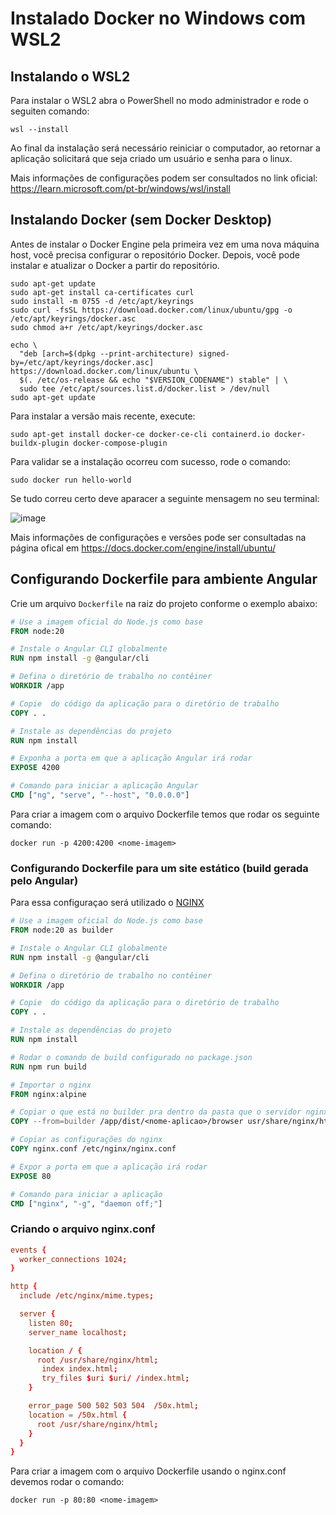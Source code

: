 # Instalado Docker no Windows com WSL2

## Instalando o WSL2

Para instalar o WSL2 abra o PowerShell no modo administrador e rode o seguiten comando:

```console
wsl --install
```

Ao final da instalação será necessário reiniciar o computador, ao retornar a aplicação solicitará que seja criado um usuário e senha para o linux.

Mais informações de configurações podem ser consultados no link oficial: https://learn.microsoft.com/pt-br/windows/wsl/install

## Instalando Docker (sem Docker Desktop)

Antes de instalar o Docker Engine pela primeira vez em uma nova máquina host, você precisa configurar o repositório Docker. Depois, você pode instalar e atualizar o Docker a partir do repositório.

```console
sudo apt-get update
sudo apt-get install ca-certificates curl
sudo install -m 0755 -d /etc/apt/keyrings
sudo curl -fsSL https://download.docker.com/linux/ubuntu/gpg -o /etc/apt/keyrings/docker.asc
sudo chmod a+r /etc/apt/keyrings/docker.asc

echo \
  "deb [arch=$(dpkg --print-architecture) signed-by=/etc/apt/keyrings/docker.asc] https://download.docker.com/linux/ubuntu \
  $(. /etc/os-release && echo "$VERSION_CODENAME") stable" | \
  sudo tee /etc/apt/sources.list.d/docker.list > /dev/null
sudo apt-get update

```

Para instalar a versão mais recente, execute:

```console
sudo apt-get install docker-ce docker-ce-cli containerd.io docker-buildx-plugin docker-compose-plugin
```

Para validar se a instalação ocorreu com sucesso, rode o comando:

```console
sudo docker run hello-world
```

Se tudo correu certo deve aparacer a seguinte mensagem no seu terminal:

![image](https://github.com/gustavolarsen/configucao-docker-wsl2/assets/55494775/ef28facb-4624-4f41-a338-ff21fb6a99f9)

Mais informações de configurações e versões pode ser consultadas na página ofical em https://docs.docker.com/engine/install/ubuntu/

## Configurando **Dockerfile** para ambiente Angular

Crie um arquivo `Dockerfile` na raiz do projeto conforme o exemplo abaixo:

```dockerfile
# Use a imagem oficial do Node.js como base
FROM node:20

# Instale o Angular CLI globalmente
RUN npm install -g @angular/cli

# Defina o diretório de trabalho no contêiner
WORKDIR /app

# Copie  do código da aplicação para o diretório de trabalho
COPY . .

# Instale as dependências do projeto
RUN npm install

# Exponha a porta em que a aplicação Angular irá rodar
EXPOSE 4200

# Comando para iniciar a aplicação Angular
CMD ["ng", "serve", "--host", "0.0.0.0"]
```

Para criar a imagem com o arquivo Dockerfile temos que rodar os seguinte comando:

```console
docker run -p 4200:4200 <nome-imagem>
```

### Configurando **Dockerfile** para um site estático (build gerada pelo Angular)

Para essa configuraçao será utilizado o [NGINX](https://nginx.org/en/)

```dockerfile
# Use a imagem oficial do Node.js como base
FROM node:20 as builder

# Instale o Angular CLI globalmente
RUN npm install -g @angular/cli

# Defina o diretório de trabalho no contêiner
WORKDIR /app

# Copie  do código da aplicação para o diretório de trabalho
COPY . .

# Instale as dependências do projeto
RUN npm install

# Rodar o comando de build configurado no package.json
RUN npm run build

# Importar o nginx
FROM nginx:alpine

# Copiar o que está no builder pra dentro da pasta que o servidor nginx vai buscar os arquivos estáticos 
COPY --from=builder /app/dist/<nome-aplicao>/browser usr/share/nginx/html

# Copiar as configurações do nginx
COPY nginx.conf /etc/nginx/nginx.conf

# Expor a porta em que a aplicação irá rodar
EXPOSE 80

# Comando para iniciar a aplicação
CMD ["nginx", "-g", "daemon off;"]
```

### Criando o arquivo nginx.conf

```conf
events {
  worker_connections 1024;
}

http {
  include /etc/nginx/mime.types;

  server {
    listen 80;
    server_name localhost;

    location / {
      root /usr/share/nginx/html;
       index index.html;
       try_files $uri $uri/ /index.html;
    }

    error_page 500 502 503 504  /50x.html;
    location = /50x.html {
      root /usr/share/nginx/html;
    }
  }
}
```

Para criar a imagem com o arquivo Dockerfile usando o nginx.conf devemos rodar o comando:

```console
docker run -p 80:80 <nome-imagem>
```
